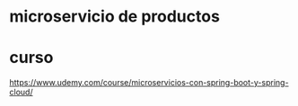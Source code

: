 # microservicio de productos

# curso
https://www.udemy.com/course/microservicios-con-spring-boot-y-spring-cloud/